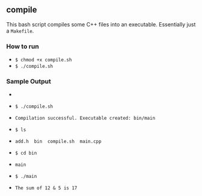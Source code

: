 ## compile

This bash script compiles some C++ files into an executable. Essentially just a `Makefile`.

### How to run

- `$ chmod +x compile.sh`
- `$ ./compile.sh`

### Sample Output

- 

- `$ ./compile.sh`
- `Compilation successful. Executable created: bin/main`
- `$ ls`
- `add.h  bin  compile.sh  main.cpp`
- `$ cd bin`
- `main`
- `$ ./main`
- `The sum of 12 & 5 is 17`
